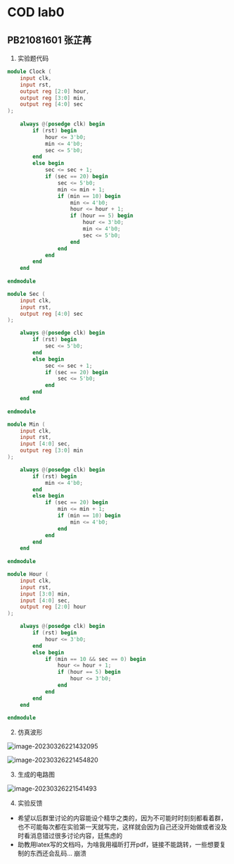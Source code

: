 # COD lab0

## PB21081601 张芷苒

1. 实验题代码

```verilog
module Clock (
	input clk,
	input rst,
	output reg [2:0] hour,
	output reg [3:0] min,
	output reg [4:0] sec
);
	
	always @(posedge clk) begin
		if (rst) begin
			hour <= 3'b0;
			min <= 4'b0;
			sec <= 5'b0;
		end
		else begin
			sec <= sec + 1;
			if (sec == 20) begin
				sec <= 5'b0;
				min <= min + 1;
				if (min == 10) begin
					min <= 4'b0;
					hour <= hour + 1;
					if (hour == 5) begin
						hour <= 3'b0;
						min <= 4'b0;
						sec <= 5'b0;
					end
				end
			end
		end
	end
	
endmodule

module Sec (
	input clk,
	input rst,
	output reg [4:0] sec
);

	always @(posedge clk) begin
		if (rst) begin
			sec <= 5'b0;
		end
		else begin
			sec <= sec + 1;
			if (sec == 20) begin
				sec <= 5'b0;
			end
		end
	end
	
endmodule

module Min (
	input clk,
	input rst,
	input [4:0] sec,
	output reg [3:0] min
);

	always @(posedge clk) begin
		if (rst) begin
			min <= 4'b0;
		end
		else begin
			if (sec == 20) begin
				min <= min + 1;
				if (min == 10) begin
					min <= 4'b0;
				end
			end
		end
	end
	
endmodule

module Hour (
	input clk,
	input rst,
	input [3:0] min,
	input [4:0] sec,
	output reg [2:0] hour
);

	always @(posedge clk) begin
		if (rst) begin
			hour <= 3'b0;
		end
		else begin
			if (min == 10 && sec == 0) begin
				hour <= hour + 1;
				if (hour == 5) begin
					hour <= 3'b0;
				end
			end
		end
	end
	
endmodule
```



2. 仿真波形

![image-20230326221432095](C:\Users\MinervaZH\AppData\Roaming\Typora\typora-user-images\image-20230326221432095.png)

![image-20230326221454820](C:\Users\MinervaZH\AppData\Roaming\Typora\typora-user-images\image-20230326221454820.png)



3. 生成的电路图

![image-20230326221541493](C:\Users\MinervaZH\AppData\Roaming\Typora\typora-user-images\image-20230326221541493.png)



4. 实验反馈

- 希望以后群里讨论的内容能设个精华之类的，因为不可能时时刻刻都看着群，也不可能每次都在实验第一天就写完，这样就会因为自己还没开始做或者没及时看消息错过很多讨论内容，廷焦虑的
- 助教用latex写的文档吗，为啥我用福昕打开pdf，链接不能跳转，一些想要复制的东西还会乱码... 崩溃